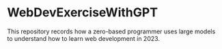 # WebDevExerciseWithGPT
This repository records how a zero-based programmer uses large models to understand how to learn web development in 2023.
